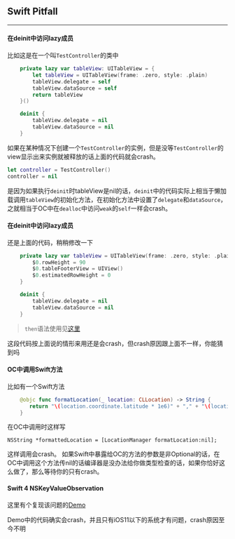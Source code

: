 ## Swift Pitfall
---

#### 在deinit中访问lazy成员

比如这是在一个叫`TestController`的类中

``` swift
    private lazy var tableView: UITableView = {
        let tableView = UITableView(frame: .zero, style: .plain)
        tableView.delegate = self
        tableView.dataSource = self
        return tableView
    }()

    deinit {
        tableView.delegate = nil
        tableView.dataSource = nil
    }
```
如果在某种情况下创建一个`TestController`的实例，但是没等`TestController`的view显示出来实例就被释放的话上面的代码就会crash。

``` swift
let controller = TestController()
controller = nil 
```
是因为如果执行`deinit`时tableView是nil的话，`deinit`中的代码实际上相当于懒加载调用`tableView`的初始化方法，在初始化方法中设置了`delegate`和`dataSource`，之就相当于OC中在`dealloc`中访问`weak`的`self`一样会crash。

#### 在deinit中访问lazy成员
还是上面的代码，稍稍修改一下

``` swift
    private lazy var tableView = UITableView(frame: .zero, style: .plain).then {
        $0.rowHeight = 90
        $0.tableFooterView = UIView()
        $0.estimatedRowHeight = 0
    }

    deinit {
        tableView.delegate = nil
        tableView.dataSource = nil
    }
```

> `then`语法使用见[这里](https://github.com/devxoul/Then)

这段代码按上面说的情形来用还是会crash，但crash原因跟上面不一样，你能猜到吗

#### OC中调用Swift方法

比如有一个Swift方法

``` Swift
    @objc func formatLocation(_ location: CLLocation) -> String {
       return "\(location.coordinate.latitude * 1e6)" + "," + "\(location.coordinate.longitude * 1e6)"
    }
```

在OC中调用时这样写

```
NSString *formattedLocation = [LocationManager formatLocation:nil];
```
这样调用会crash。
如果Swift中暴露给OC的方法的参数是非Optional的话，在OC中调用这个方法传nil的话编译器是没办法给你做类型检查的话，如果你恰好这么做了，那么等待你的只有crash。

#### Swift 4 NSKeyValueObservation

这里有个复现该问题的[Demo](https://github.com/viki-org/swift4-kvo-crash-demo)

Demo中的代码确实会crash，并且只有iOS11以下的系统才有问题，crash原因至今不明
